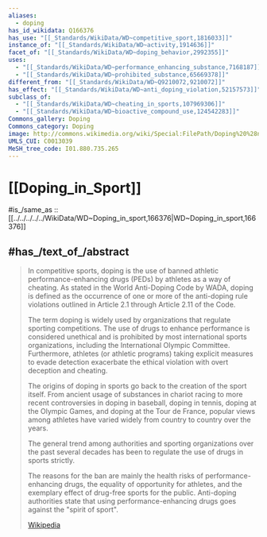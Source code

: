 ```yaml
---
aliases:
  - doping
has_id_wikidata: Q166376
has_use: "[[_Standards/WikiData/WD~competitive_sport,1816033]]"
instance_of: "[[_Standards/WikiData/WD~activity,1914636]]"
facet_of: "[[_Standards/WikiData/WD~doping_behavior,2992355]]"
uses:
  - "[[_Standards/WikiData/WD~performance_enhancing_substance,7168187]]"
  - "[[_Standards/WikiData/WD~prohibited_substance,65669378]]"
different_from: "[[_Standards/WikiData/WD~Q9210072,9210072]]"
has_effect: "[[_Standards/WikiData/WD~anti_doping_violation,52157573]]"
subclass_of:
  - "[[_Standards/WikiData/WD~cheating_in_sports,107969306]]"
  - "[[_Standards/WikiData/WD~bioactive_compound_use,124542283]]"
Commons_gallery: Doping
Commons_category: Doping
image: http://commons.wikimedia.org/wiki/Special:FilePath/Doping%20%28needle%29.jpg
UMLS_CUI: C0013039
MeSH_tree_code: I01.880.735.265
---
```


# [[Doping_in_Sport]] 

#is_/same_as :: [[../../../../../WikiData/WD~Doping_in_sport,166376|WD~Doping_in_sport,166376]] 

## #has_/text_of_/abstract 

> In competitive sports, doping is the use of banned athletic performance-enhancing drugs (PEDs) by athletes 
> as a way of cheating. 
> As stated in the World Anti-Doping Code by WADA, 
> doping is defined as the occurrence of one or more of the anti-doping rule violations 
> outlined in Article 2.1 through Article 2.11 of the Code. 
> 
> The term doping is widely used by organizations that regulate sporting competitions. 
> The use of drugs to enhance performance is considered unethical 
> and is prohibited by most international sports organizations, including the International Olympic Committee. 
> Furthermore, athletes (or athletic programs) taking explicit measures to evade detection 
> exacerbate the ethical violation with overt deception and cheating.
>
> The origins of doping in sports go back to the creation of the sport itself. 
> From ancient usage of substances in chariot racing to more recent controversies in doping in baseball, doping in tennis, doping at the Olympic Games, and doping at the Tour de France, 
> popular views among athletes have varied widely from country to country over the years. 
> 
> The general trend among authorities and sporting organizations over the past several decades has been 
> to regulate the use of drugs in sports strictly. 
> 
> The reasons for the ban are mainly the health risks of performance-enhancing drugs, 
> the equality of opportunity for athletes, and the exemplary effect of drug-free sports for the public. 
> Anti-doping authorities state that using performance-enhancing drugs goes against the "spirit of sport".
>
> [Wikipedia](https://en.wikipedia.org/wiki/Doping%20in%20sport) 

